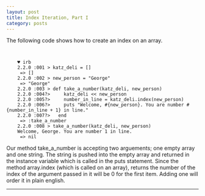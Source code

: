 ```yaml
---
layout: post
title: Index Iteration, Part I 
category: posts
---
```


The following code shows how to create an index on an array. 

<pre><code>

    ♥ irb
    2.2.0 :001 > katz_deli = []
     => [] 
    2.2.0 :002 > new_person = "George"
     => "George" 
    2.2.0 :003 > def take_a_number(katz_deli, new_person)
    2.2.0 :004?>     katz_deli << new_person
    2.2.0 :005?>     number_in_line = katz_deli.index(new_person)
    2.2.0 :006?>     puts "Welcome, #{new_person}. You are number #{number_in_line + 1} in line."
    2.2.0 :007?>   end
     => :take_a_number 
    2.2.0 :008 > take_a_number(katz_deli, new_person)
    Welcome, George. You are number 1 in line.
     => nil 
</code></pre>

Our method take_a_number is accepting two arguements; one empty array and one string. The string is pushed into the empty array and returned in the instance variable which is called in the puts statement. Since the method array.index (which is called on an array), returns the number of the index of the argument passed in it will be 0 for the first item. Adding one will order it in plain english.

---